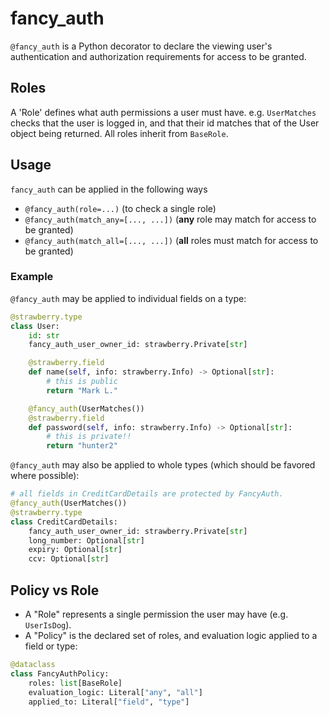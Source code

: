 # fancy_auth

`@fancy_auth` is a Python decorator to declare the viewing user's authentication and authorization requirements for access to be granted.

## Roles

A 'Role' defines what auth permissions a user must have. e.g. `UserMatches` checks that the user is logged in, and that their id matches that of the User object being returned. All roles inherit from `BaseRole`.

## Usage

`fancy_auth` can be applied in the following ways

- `@fancy_auth(role=...)` (to check a single role)
- `@fancy_auth(match_any=[..., ...])` (**any** role may match for access to be granted)
- `@fancy_auth(match_all=[..., ...])` (**all** roles must match for access to be granted)

### Example

`@fancy_auth` may be applied to individual fields on a type:

```python
@strawberry.type
class User:
    id: str
    fancy_auth_user_owner_id: strawberry.Private[str]

    @strawberry.field
    def name(self, info: strawberry.Info) -> Optional[str]:
        # this is public
        return "Mark L."

    @fancy_auth(UserMatches())
    @strawberry.field
    def password(self, info: strawberry.Info) -> Optional[str]:
        # this is private!!
        return "hunter2"
```

`@fancy_auth` may also be applied to whole types (which should be favored where possible):

```python
# all fields in CreditCardDetails are protected by FancyAuth.
@fancy_auth(UserMatches())
@strawberry.type
class CreditCardDetails:
    fancy_auth_user_owner_id: strawberry.Private[str]
    long_number: Optional[str]
    expiry: Optional[str]
    ccv: Optional[str]
```

## Policy vs Role

- A "Role" represents a single permission the user may have (e.g. `UserIsDog`).
- A "Policy" is the declared set of roles, and evaluation logic applied to a field or type:

```python
@dataclass
class FancyAuthPolicy:
    roles: list[BaseRole]
    evaluation_logic: Literal["any", "all"]
    applied_to: Literal["field", "type"]
```

